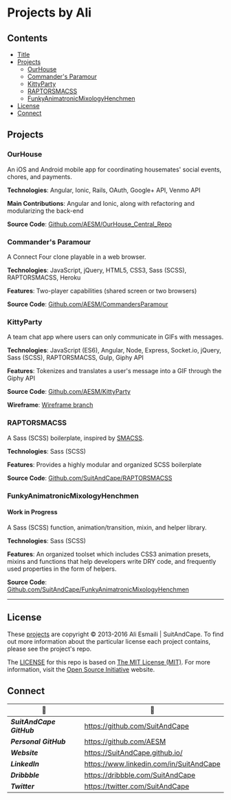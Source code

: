<!-- README.md -->

Projects by Ali
==========================================================================

## Contents

- [Title](#projects-by-ali)
- [Projects](#projects)
  + [OurHouse](#ourhouse)
  + [Commander's Paramour](#commanders-paramour)
  + [KittyParty](#kittyparty)
  + [RAPTORSMACSS](#raptorsmacss)
  + [FunkyAnimatronicMixologyHenchmen](#funkyanimatronicmixologyhenchmen)
- [License](#license)
- [Connect](#connect)

## Projects

### OurHouse
An iOS and Android mobile app for coordinating housemates' social events, chores, and payments.

**Technologies**: Angular, Ionic, Rails, OAuth, Google+ API, Venmo API

**Main Contributions**: Angular and Ionic, along with refactoring and modularizing the back-end

**Source Code**: [Github.com/AESM/OurHouse_Central_Repo](https://github.com/AESM/OurHouse_Central_Repo)

### Commander's Paramour
A Connect Four clone playable in a web browser.

**Technologies**: JavaScript, jQuery, HTML5, CSS3, Sass (SCSS), RAPTORSMACSS, Heroku

**Features**: Two-player capabilities (shared screen or two browsers)

**Source Code**: [Github.com/AESM/CommandersParamour](https://github.com/AESM/CommandersParamour)

### KittyParty
A team chat app where users can only communicate in GIFs with messages.

**Technologies**: JavaScript (ES6), Angular, Node, Express, Socket.io, jQuery, Sass (SCSS), RAPTORSMACSS, Gulp, Giphy API

**Features**: Tokenizes and translates a user's message into a GIF through the Giphy API

**Source Code**: [Github.com/AESM/KittyParty](https://github.com/AESM/KittyParty)

**Wireframe**: [Wireframe branch](https://github.com/AESM/KittyParty/tree/wireframe)

### RAPTORSMACSS
A Sass (SCSS) boilerplate, inspired by [SMACSS](https://smacss.com/).

**Technologies**: Sass (SCSS)

**Features**: Provides a highly modular and organized SCSS boilerplate

**Source Code**: [Github.com/SuitAndCape/RAPTORSMACSS](https://github.com/SuitAndCape/RAPTORSMACSS)

### FunkyAnimatronicMixologyHenchmen

#### Work in Progress
A Sass (SCSS) function, animation/transition, mixin, and helper library.

**Technologies**: Sass (SCSS)

**Features**: An organized toolset which includes CSS3 animation presets, mixins and functions that help developers write DRY code, and frequently used properties in the form of helpers.

**Source Code**: [Github.com/SuitAndCape/FunkyAnimatronicMixologyHenchmen](https://github.com/SuitAndCape/FunkyAnimatronicMixologyHenchmen)

--------------------------------------------------------------------------

## License

These [projects](#projects) are copyright © 2013-2016 Ali Esmaili | SuitAndCape.  To find out more information about the particular license each project contains, please see the project's repo.

The [LICENSE](https://github.com/AESM/Projects/blob/master/LICENSE) for this repo is based on [The MIT License (MIT)](http://opensource.org/licenses/MIT).  For more information, visit the [Open Source Initiative](http://opensource.org/) website.

## Connect

|              :tophat:             |              :rocket:             |
| --------------------------------- | --------------------------------- |
**_SuitAndCape GitHub_** | https://github.com/SuitAndCape
**_Personal GitHub_**    | https://github.com/AESM
**_Website_**            | https://SuitAndCape.github.io/
**_LinkedIn_**           | https://www.linkedin.com/in/SuitAndCape
**_Dribbble_**           | https://dribbble.com/SuitAndCape
**_Twitter_**            | https://twitter.com/SuitAndCape
